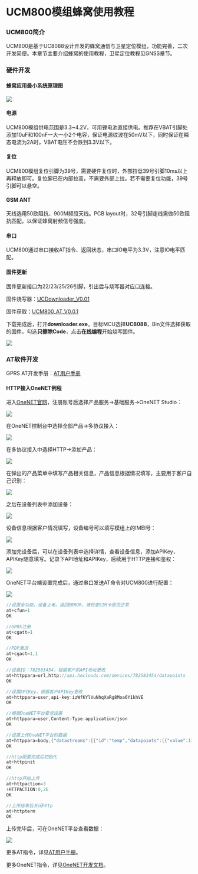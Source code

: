 # UCM800模组蜂窝使用教程

### UCM800简介

UCM800是基于UC8088设计开发的蜂窝通信与卫星定位模组，功能完善，二次开发简便。本章节主要介绍蜂窝的使用教程，卫星定位教程见GNSS章节。

### 硬件开发

#### 蜂窝应用最小系统原理图

![](png/ucm800_hardware.png)

#### 电源

UCM800模组供电范围是3.3~4.2V，可用锂电池直接供电。推荐在VBAT引脚处添加10uF和100nF一大一小2个电容，保证电源纹波在50mV以下，同时保证在瞬态电流为2A时，VBAT电压不会跌到3.3V以下。

#### 复位

UCM800模组复位引脚为39号，需要硬件复位时，外部拉低39号引脚10ms以上再释放即可。复位脚已在内部拉高，不需要外部上拉。若不需要复位功能，39号引脚可以悬空。

#### GSM ANT

天线选用50欧阻抗、900M频段天线。PCB layout时，32号引脚走线需做50欧阻抗匹配，以保证蜂窝射频信号强度。

#### 串口

UCM800通过串口接收AT指令、返回状态，串口IO电平为3.3V，注意IO电平匹配。

#### 固件更新

固件更新接口为22/23/25/26引脚，引出后与烧写器对应口连接。

固件烧写器：[UCDownloader_V0.01](https://uc8088.com/t/topic/62)

固件获取：[UCM800\_AT\_V0.0.1](https://uc8088.com/t/topic/63)

下载完成后，打开**downloader.exe**，目标MCU选择**UC8088**，Bin文件选择获取的固件，勾选**只擦除Code**，点击**在线编程**开始烧写固件。

![](png/downloader_example.png)

### AT软件开发

GPRS AT开发手册：[AT用户手册](https://uc8088.com/t/topic/63)

#### HTTP接入OneNET例程

进入[OneNET官网](https://open.iot.10086.cn/)，注册账号后选择产品服务->基础服务->OneNET Studio：

![](png/onenet1.png)

在OneNET控制台中选择全部产品->多协议接入：

![](png/onenet2.png)

在多协议接入中选择HTTP->添加产品：

![](png/onenet_add_http.png)

在弹出的产品菜单中填写产品相关信息，产品信息根据情况填写，主要用于客户自己识别：

![](png/onenet_add_pro.png)

之后在设备列表中添加设备：

![](png/onenet_add_device.png)

设备信息根据客户情况填写，设备编号可以填写模组上的IMEI号：

![](png/onenet_add_device_info.png)

添加完设备后，可以在设备列表中选择详情，查看设备信息，添加APIKey，APIKey随意填写。记录下API地址和APIKey，后续用于HTTP连接和鉴权：

![](png/onenet_device_info.png)

OneNET平台端设置完成后，通过串口发送AT命令对UCM800进行配置：

![](png/http_xcom_send.png)

```C
//设置全功能，设备上电，返回ERROR，请检查SIM卡是否正常
at+cfun=1 
OK

//GPRS注册
at+cgatt=1 
OK

//PDP激活
at+cgact=1,1 
OK

//设备ID：782583454，根据客户的API地址更改
at+httppara=url,http://api.heclouds.com/devices/782583454/datapoints 
OK

//设置APIKey，根据客户APIKey更改
at+httppara=user,api-key:izWfKYlVuNhqXaRg8Moa6Y1khVE  
OK

//根据OneNET平台要求设置
at+httppara=user,Content-Type:application/json 
OK

//设置上传OneNET平台的数据
at+httppara=body,{"datastreams":[{"id":"temp","datapoints":[{"value":11}]}]}  
OK

//http配置完成后初始化
at+httpinit 
OK

//http开始上传
at+httpaction=3 
+HTTPACTION:0,26
OK

//上传结束后关闭http
at+httpterm 
OK

```


上传完毕后，可在OneNET平台查看数据：

![](png/onenet_view_data.png)


更多AT指令，详见[AT用户手册](https://uc8088.com/t/topic/63)。

更多OneNET指令，详见[OneNET开发文档](https://open.iot.10086.cn/doc/multiprotocol/book/develop/http/api/15.%E4%B8%8A%E4%BC%A0%E6%95%B0%E6%8D%AE%E7%82%B9.html)。